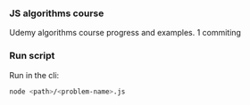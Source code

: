 ### JS algorithms course 

Udemy algorithms course progress and examples.
1
commiting
### Run script

Run in the cli:

```bash
node <path>/<problem-name>.js
```
